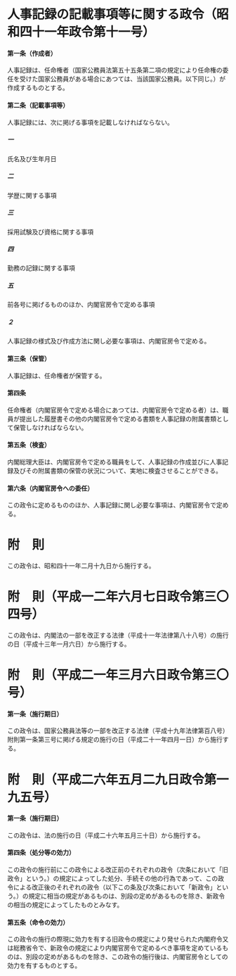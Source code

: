 # 人事記録の記載事項等に関する政令（昭和四十一年政令第十一号）
#### 第一条（作成者）
人事記録は、任命権者（国家公務員法第五十五条第二項の規定により任命権の委任を受けた国家公務員がある場合にあつては、当該国家公務員。以下同じ。）が作成するものとする。
#### 第二条（記載事項等）
人事記録には、次に掲げる事項を記載しなければならない。
##### 一
氏名及び生年月日
##### 二
学歴に関する事項
##### 三
採用試験及び資格に関する事項
##### 四
勤務の記録に関する事項
##### 五
前各号に掲げるもののほか、内閣官房令で定める事項
##### ２
人事記録の様式及び作成方法に関し必要な事項は、内閣官房令で定める。
#### 第三条（保管）
人事記録は、任命権者が保管する。
#### 第四条
任命権者（内閣官房令で定める場合にあつては、内閣官房令で定める者）は、職員が提出した履歴書その他の内閣官房令で定める書類を人事記録の附属書類として保管しなければならない。
#### 第五条（検査）
内閣総理大臣は、内閣官房令で定める職員をして、人事記録の作成並びに人事記録及びその附属書類の保管の状況について、実地に検査させることができる。
#### 第六条（内閣官房令への委任）
この政令に定めるもののほか、人事記録に関し必要な事項は、内閣官房令で定める。
# 附　則
この政令は、昭和四十一年二月十九日から施行する。
# 附　則（平成一二年六月七日政令第三〇四号）
この政令は、内閣法の一部を改正する法律（平成十一年法律第八十八号）の施行の日（平成十三年一月六日）から施行する。
# 附　則（平成二一年三月六日政令第三〇号）
#### 第一条（施行期日）
この政令は、国家公務員法等の一部を改正する法律（平成十九年法律第百八号）附則第一条第三号に掲げる規定の施行の日（平成二十一年四月一日）から施行する。
# 附　則（平成二六年五月二九日政令第一九五号）
#### 第一条（施行期日）
この政令は、法の施行の日（平成二十六年五月三十日）から施行する。
#### 第四条（処分等の効力）
この政令の施行前にこの政令による改正前のそれぞれの政令（次条において「旧政令」という。）の規定によってした処分、手続その他の行為であって、この政令による改正後のそれぞれの政令（以下この条及び次条において「新政令」という。）の規定に相当の規定があるものは、別段の定めがあるものを除き、新政令の相当の規定によってしたものとみなす。
#### 第五条（命令の効力）
この政令の施行の際現に効力を有する旧政令の規定により発せられた内閣府令又は総務省令で、新政令の規定により内閣官房令で定めるべき事項を定めているものは、別段の定めがあるものを除き、この政令の施行後は、内閣官房令としての効力を有するものとする。
